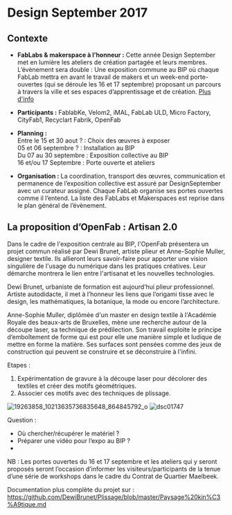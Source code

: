 # Design September 2017     

## Contexte   

- **FabLabs & makerspace à l’honneur :** 
Cette année Design September met en lumière les ateliers de création partagée et leurs membres. L’évènement sera double : Une exposition commune au BIP où chaque FabLab mettra en avant le travail de makers et un week-end porte-ouvertes (qui se déroule les 16 et 17 septembre) proposant un parcours à travers la ville et ses espaces d’apprentissage et de création. [Plus d'info](http://caracascom.com/fr/brussels-design-september-le-parcours-fablabs/601.html) 

- **Participants :**
FablabKe, Velom2, iMAL, FabLab ULD, Micro Factory, CityFab1, Recyclart Fabrik, OpenFab

- **Planning :**   
Entre le 15 et 30 aout ? : Choix des œuvres à exposer  
05 et 06 septembre ? : Installation au BIP  
Du 07 au 30 septembre : Exposition collective au BIP  
16 et/ou 17 Septembre : Porte ouverte et ateliers  

- **Organisation :** 
La coordination, transport des œuvres, communication et permanence de l’exposition collective est assuré par DesignSeptember avec un curateur assigné.
Chaque FabLab organise ses portes ouvertes comme il l’entend.
La liste des FabLabs et Makerspaces est reprise dans le plan général de l’évènement.

## La proposition d’OpenFab : Artisan 2.0

Dans le cadre de l'exposition centrale au BIP, l'OpenFab présentera un projet commun réalisé par Dewi Brunet, artiste plieur et Anne-Sophie Muller, designer textile. Ils allieront leurs savoir-faire pour apporter une vision singulière de l'usage du numérique dans les pratiques créatives. Leur démarche montrera le lien entre l'artisanat et les nouvelles technologies.

Dewi Brunet, urbaniste de formation est aujourd’hui plieur professionnel. Artiste autodidacte, il met à l’honneur les liens que l’origami tisse avec le design, les mathématiques, la botanique, la mode ou encore l’architecture.

Anne-Sophie Muller, diplômée d'un master en design textile à l'Académie Royale des beaux-arts de Bruxelles, mène une recherche autour de la découpe laser, sa technique de prédilection. Son travail exploite le principe d’emboîtement de forme qui est pour elle une manière simple et ludique de mettre en forme la matière. Ses surfaces sont pensées comme des jeux de construction qui peuvent se construire et se déconstruire à l'infini.

Etapes :
1)	Expérimentation de gravure à la découpe laser pour décolorer des textiles et créer des motifs géométriques.
2)	Associer ces motifs avec des techniques de plissage. 

![19263858_10213635736835648_864845792_o](https://user-images.githubusercontent.com/25649502/27287214-41a6eafa-5503-11e7-877b-345fcc8f54a2.jpg) 
![dsc01747](https://user-images.githubusercontent.com/25649502/27287324-86af2090-5503-11e7-8974-54beb0034b86.JPG)

Question :
-	Où chercher/récupérer le matériel ?
-	Préparer une vidéo pour l’expo au BIP ?
-	

NB : Les portes ouvertes du 16 et 17 septembre et les ateliers qui y seront proposés seront l’occasion d’informer les visiteurs/participants de la tenue d’une série de workshops dans le cadre du Contrat de Quartier Maelbeek.

Documentation plus complète du projet sur : https://github.com/DewiBrunet/Plissage/blob/master/Paysage%20kin%C3%A9tique.md 
